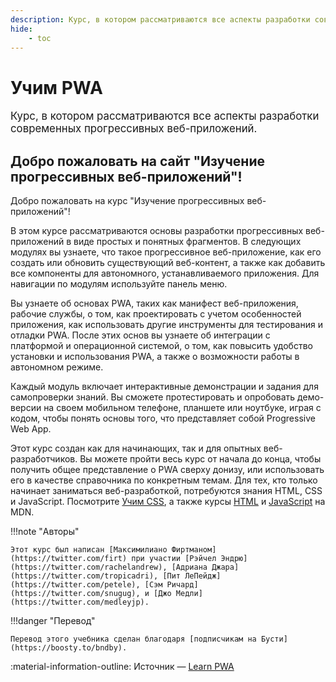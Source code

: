 ```yaml
---
description: Курс, в котором рассматриваются все аспекты разработки современных прогрессивных веб-приложений.
hide:
    - toc
---
```


# Учим PWA

<big>Курс, в котором рассматриваются все аспекты разработки современных прогрессивных веб-приложений.</big>

## Добро пожаловать на сайт "Изучение прогрессивных веб-приложений"!

Добро пожаловать на курс "Изучение прогрессивных веб-приложений"!

В этом курсе рассматриваются основы разработки прогрессивных веб-приложений в виде простых и понятных фрагментов. В следующих модулях вы узнаете, что такое прогрессивное веб-приложение, как его создать или обновить существующий веб-контент, а также как добавить все компоненты для автономного, устанавливаемого приложения. Для навигации по модулям используйте панель меню.

Вы узнаете об основах PWA, таких как манифест веб-приложения, рабочие службы, о том, как проектировать с учетом особенностей приложения, как использовать другие инструменты для тестирования и отладки PWA. После этих основ вы узнаете об интеграции с платформой и операционной системой, о том, как повысить удобство установки и использования PWA, а также о возможности работы в автономном режиме.

Каждый модуль включает интерактивные демонстрации и задания для самопроверки знаний. Вы сможете протестировать и опробовать демо-версии на своем мобильном телефоне, планшете или ноутбуке, играя с кодом, чтобы понять основы того, что представляет собой Progressive Web App.

Этот курс создан как для начинающих, так и для опытных веб-разработчиков. Вы можете пройти весь курс от начала до конца, чтобы получить общее представление о PWA сверху донизу, или использовать его в качестве справочника по конкретным темам. Для тех, кто только начинает заниматься веб-разработкой, потребуются знания HTML, CSS и JavaScript. Посмотрите [Учим CSS](../css3/index.md), а также курсы [HTML](https://developer.mozilla.org/docs/Learn/HTML) и [JavaScript](https://developer.mozilla.org/docs/Learn/JavaScript) на MDN.

<!-- Вот что вы узнаете:

<div class="grid cards" style="margin-top: 1.6em" markdown>

-   :material-history:{ .lg .middle } **Краткая история изображений**

    ***

    История изображений в Интернете, начиная с элемента image в 1993 году

    [:octicons-arrow-right-24: Краткая история изображений](history.md)

-   :material-power:{ .lg .middle } **Ключевые вопросы производительности**

    ***

    Узнайте, как сделать так, чтобы ваши запросы к изображениям были как можно меньше и производительнее.

    [:octicons-arrow-right-24: Ключевые вопросы производительности](performance-issues.md)

</div>

{% include 'partials/course-index.njk' %} -->

!!!note "Авторы"

    Этот курс был написан [Максимилиано Фиртманом](https://twitter.com/firt) при участии [Рэйчел Эндрю](https://twitter.com/rachelandrew), [Адриана Джара](https://twitter.com/tropicadri), [Пит ЛеПейдж](https://twitter.com/petele), [Сэм Ричард](https://twitter.com/snugug), и [Джо Медли](https://twitter.com/medleyjp).

!!!danger "Перевод"

    Перевод этого учебника сделан благодаря [подписчикам на Бусти](https://boosty.to/bndby).

:material-information-outline: Источник &mdash; [Learn PWA](https://web.dev/learn/pwa)
